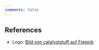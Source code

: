 ```yaml
---
comments: false
---
```




## References
* Logo: [Bild von catalyststuff auf Freepik](https://de.freepik.com/vektoren-kostenlos/niedlich-astronaut-arbeitende-mit-computer-karikatur-vektor-symbol-illustration-wissenschafts-technologie-ikonen-konzept-lokalisierter-erstklassiger-vektor-flacher-cartoon-stil_22750865.htm#query=space%20logo&position=19&from_view=search&track=sph)